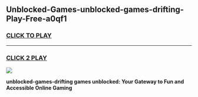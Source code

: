
## Unblocked-Games-unblocked-games-drifting-Play-Free-a0qf1
<h3>
<a href="https://premium76.site?title=unblocked-games-drifting&ref=15A">CLICK TO PLAY</a></h3>
<hr>

<h3>
<a href="https://premium76.site?title=unblocked-games-drifting&ref=15A">CLICK 2 PLAY</a>
  
</h3>

<a href="https://premium76.site?title=unblocked-games-drifting&ref=15A"><img src="https://clearcache.store/games.png"></a>


**unblocked-games-drifting games unblocked: Your Gateway to Fun and Accessible Online Gaming**
